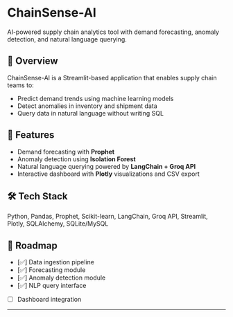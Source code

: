 # ChainSense-AI
AI-powered supply chain analytics tool with demand forecasting, anomaly detection, and natural language querying.

## 🚀 Overview
ChainSense-AI is a Streamlit-based application that enables supply chain teams to:
- Predict demand trends using machine learning models
- Detect anomalies in inventory and shipment data
- Query data in natural language without writing SQL

## 📂 Features
- Demand forecasting with **Prophet**
- Anomaly detection using **Isolation Forest**
- Natural language querying powered by **LangChain + Groq API**
- Interactive dashboard with **Plotly** visualizations and CSV export

## 🛠️ Tech Stack
Python, Pandas, Prophet, Scikit-learn, LangChain, Groq API, Streamlit, Plotly, SQLAlchemy, SQLite/MySQL

## 📅 Roadmap
- [✅] Data ingestion pipeline
- [✅] Forecasting module
- [✅] Anomaly detection module
- [✅] NLP query interface
- [ ] Dashboard integration

---
